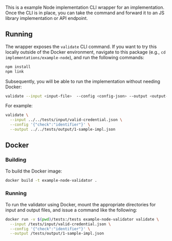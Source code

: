 This is a example Node implementation CLI wrapper for an implementation. Once the CLI is in place, you can take the command and forward it to an JS library implementation or API endpoint.

## Running

The wrapper exposes the `validate` CLI command. If you want to try this locally outside of the Docker environment, navigate to this package (e.g., `cd implementations/example-node`), and run the following commands:

```bash
npm install
npm link
```

Subsequently, you will be able to run the implementation without needing Docker:

```bash
validate --input <input-file>  --config <config-json> --output <output-file> 
```

For example:

```bash
validate \
  --input ../../tests/input/valid-credential.json \
  --config '{"check":"identifier"}' \
  --output ../../tests/output/1-sample-impl.json
```

## Docker

### Building

To build the Docker image:

```bash
docker build -t example-node-validator .
```

### Running

To run the validator using Docker, mount the appropriate directories for input and output files, and issue a command like the following:

```bash
docker run -v $(pwd)/tests:/tests example-node-validator validate \
  --input /tests/input/valid-credential.json \
  --config '{"check":"identifier"}' \
  --output /tests/output/1-sample-impl.json
```
